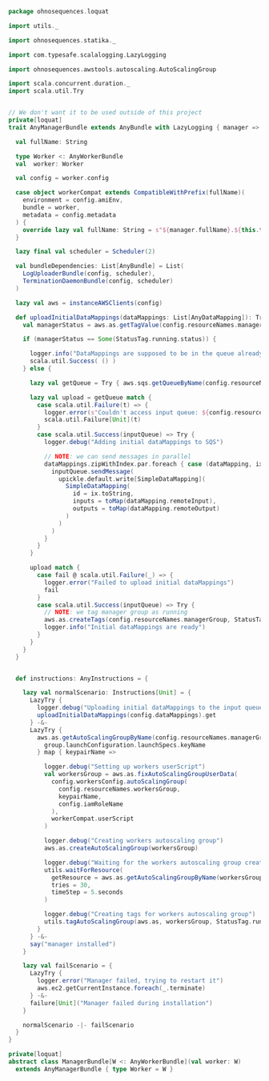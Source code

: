 
```scala
package ohnosequences.loquat

import utils._

import ohnosequences.statika._

import com.typesafe.scalalogging.LazyLogging

import ohnosequences.awstools.autoscaling.AutoScalingGroup

import scala.concurrent.duration._
import scala.util.Try


// We don't want it to be used outside of this project
private[loquat]
trait AnyManagerBundle extends AnyBundle with LazyLogging { manager =>

  val fullName: String

  type Worker <: AnyWorkerBundle
  val  worker: Worker

  val config = worker.config

  case object workerCompat extends CompatibleWithPrefix(fullName)(
    environment = config.amiEnv,
    bundle = worker,
    metadata = config.metadata
  ) {
    override lazy val fullName: String = s"${manager.fullName}.${this.toString}"
  }

  lazy final val scheduler = Scheduler(2)

  val bundleDependencies: List[AnyBundle] = List(
    LogUploaderBundle(config, scheduler),
    TerminationDaemonBundle(config, scheduler)
  )

  lazy val aws = instanceAWSClients(config)

  def uploadInitialDataMappings(dataMappings: List[AnyDataMapping]): Try[Unit] = {
    val managerStatus = aws.as.getTagValue(config.resourceNames.managerGroup, StatusTag.label)

    if (managerStatus == Some(StatusTag.running.status)) {

      logger.info("DataMappings are supposed to be in the queue already")
      scala.util.Success( () )
    } else {

      lazy val getQueue = Try { aws.sqs.getQueueByName(config.resourceNames.inputQueue).get }

      lazy val upload = getQueue match {
        case scala.util.Failure(t) => {
          logger.error(s"Couldn't access input queue: ${config.resourceNames.inputQueue}")
          scala.util.Failure[Unit](t)
        }
        case scala.util.Success(inputQueue) => Try {
          logger.debug("Adding initial dataMappings to SQS")

          // NOTE: we can send messages in parallel
          dataMappings.zipWithIndex.par.foreach { case (dataMapping, ix) =>
            inputQueue.sendMessage(
              upickle.default.write[SimpleDataMapping](
                SimpleDataMapping(
                  id = ix.toString,
                  inputs = toMap(dataMapping.remoteInput),
                  outputs = toMap(dataMapping.remoteOutput)
                )
              )
            )
          }
        }
      }

      upload match {
        case fail @ scala.util.Failure(_) => {
          logger.error("Failed to upload initial dataMappings")
          fail
        }
        case scala.util.Success(inputQueue) => Try {
          // NOTE: we tag manager group as running
          aws.as.createTags(config.resourceNames.managerGroup, StatusTag.running)
          logger.info("Initial dataMappings are ready")
        }
      }
    }
  }


  def instructions: AnyInstructions = {

    lazy val normalScenario: Instructions[Unit] = {
      LazyTry {
        logger.debug("Uploading initial dataMappings to the input queue")
        uploadInitialDataMappings(config.dataMappings).get
      } -&-
      LazyTry {
        aws.as.getAutoScalingGroupByName(config.resourceNames.managerGroup) map { group =>
          group.launchConfiguration.launchSpecs.keyName
        } map { keypairName =>

          logger.debug("Setting up workers userScript")
          val workersGroup = aws.as.fixAutoScalingGroupUserData(
            config.workersConfig.autoScalingGroup(
              config.resourceNames.workersGroup,
              keypairName,
              config.iamRoleName
            ),
            workerCompat.userScript
          )

          logger.debug("Creating workers autoscaling group")
          aws.as.createAutoScalingGroup(workersGroup)

          logger.debug("Waiting for the workers autoscaling group creation")
          utils.waitForResource(
            getResource = aws.as.getAutoScalingGroupByName(workersGroup.name),
            tries = 30,
            timeStep = 5.seconds
          )

          logger.debug("Creating tags for workers autoscaling group")
          utils.tagAutoScalingGroup(aws.as, workersGroup, StatusTag.running)
        }
      } -&-
      say("manager installed")
    }

    lazy val failScenario = {
      LazyTry {
        logger.error("Manager failed, trying to restart it")
        aws.ec2.getCurrentInstance.foreach(_.terminate)
      } -&-
      failure[Unit]("Manager failed during installation")
    }

    normalScenario -|- failScenario
  }
}

private[loquat]
abstract class ManagerBundle[W <: AnyWorkerBundle](val worker: W)
  extends AnyManagerBundle { type Worker = W }

```




[test/scala/ohnosequences/loquat/test/dataProcessing.scala]: ../../../../test/scala/ohnosequences/loquat/test/dataProcessing.scala.md
[test/scala/ohnosequences/loquat/test/md5.scala]: ../../../../test/scala/ohnosequences/loquat/test/md5.scala.md
[test/scala/ohnosequences/loquat/test/dataMappings.scala]: ../../../../test/scala/ohnosequences/loquat/test/dataMappings.scala.md
[test/scala/ohnosequences/loquat/test/data.scala]: ../../../../test/scala/ohnosequences/loquat/test/data.scala.md
[test/scala/ohnosequences/loquat/test/config.scala]: ../../../../test/scala/ohnosequences/loquat/test/config.scala.md
[main/scala/ohnosequences/loquat/dataProcessing.scala]: dataProcessing.scala.md
[main/scala/ohnosequences/loquat/terminator.scala]: terminator.scala.md
[main/scala/ohnosequences/loquat/configs/user.scala]: configs/user.scala.md
[main/scala/ohnosequences/loquat/configs/resources.scala]: configs/resources.scala.md
[main/scala/ohnosequences/loquat/configs/general.scala]: configs/general.scala.md
[main/scala/ohnosequences/loquat/configs/autoscaling.scala]: configs/autoscaling.scala.md
[main/scala/ohnosequences/loquat/configs/termination.scala]: configs/termination.scala.md
[main/scala/ohnosequences/loquat/configs/loquat.scala]: configs/loquat.scala.md
[main/scala/ohnosequences/loquat/loquats.scala]: loquats.scala.md
[main/scala/ohnosequences/loquat/utils.scala]: utils.scala.md
[main/scala/ohnosequences/loquat/dataMappings.scala]: dataMappings.scala.md
[main/scala/ohnosequences/loquat/worker.scala]: worker.scala.md
[main/scala/ohnosequences/loquat/logger.scala]: logger.scala.md
[main/scala/ohnosequences/loquat/manager.scala]: manager.scala.md